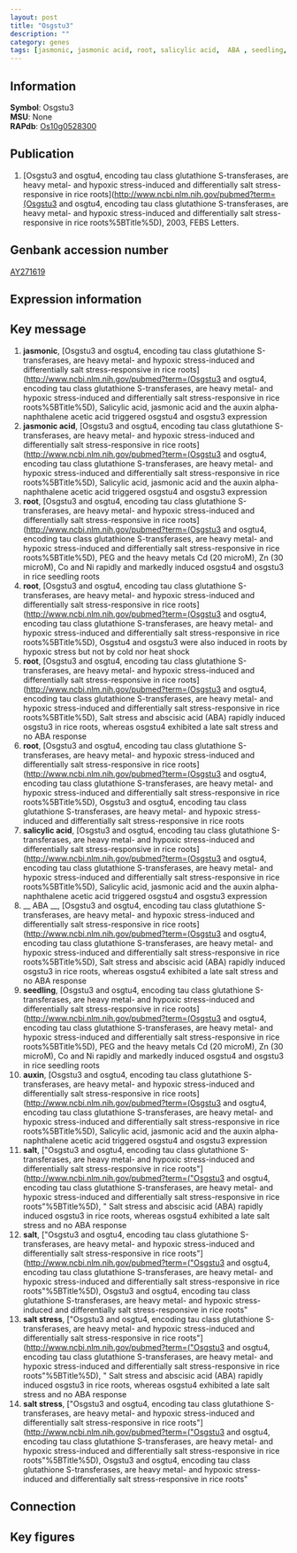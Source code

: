 ```yaml
---
layout: post
title: "Osgstu3"
description: ""
category: genes
tags: [jasmonic, jasmonic acid, root, salicylic acid,  ABA , seedling, auxin, salt, salt stress, Gene]
---
```


## Information
__Symbol__: Osgstu3  
__MSU__: None  
__RAPdb__: [Os10g0528300](http://rapdb.dna.affrc.go.jp/viewer/gbrowse_details/irgsp1?name=Os10g0528300)  

## Publication
1. [Osgstu3 and osgtu4, encoding tau class glutathione S-transferases, are heavy metal- and hypoxic stress-induced and differentially salt stress-responsive in rice roots](http://www.ncbi.nlm.nih.gov/pubmed?term=(Osgstu3 and osgtu4, encoding tau class glutathione S-transferases, are heavy metal- and hypoxic stress-induced and differentially salt stress-responsive in rice roots%5BTitle%5D), 2003, FEBS Letters.

## Genbank accession number
[AY271619](http://www.ncbi.nlm.nih.gov/nuccore/AY271619)

## Expression information

## Key message
1. __jasmonic__, [Osgstu3 and osgtu4, encoding tau class glutathione S-transferases, are heavy metal- and hypoxic stress-induced and differentially salt stress-responsive in rice roots](http://www.ncbi.nlm.nih.gov/pubmed?term=(Osgstu3 and osgtu4, encoding tau class glutathione S-transferases, are heavy metal- and hypoxic stress-induced and differentially salt stress-responsive in rice roots%5BTitle%5D),  Salicylic acid, jasmonic acid and the auxin alpha-naphthalene acetic acid triggered osgstu4 and osgstu3 expression
2. __jasmonic acid__, [Osgstu3 and osgtu4, encoding tau class glutathione S-transferases, are heavy metal- and hypoxic stress-induced and differentially salt stress-responsive in rice roots](http://www.ncbi.nlm.nih.gov/pubmed?term=(Osgstu3 and osgtu4, encoding tau class glutathione S-transferases, are heavy metal- and hypoxic stress-induced and differentially salt stress-responsive in rice roots%5BTitle%5D),  Salicylic acid, jasmonic acid and the auxin alpha-naphthalene acetic acid triggered osgstu4 and osgstu3 expression
3. __root__, [Osgstu3 and osgtu4, encoding tau class glutathione S-transferases, are heavy metal- and hypoxic stress-induced and differentially salt stress-responsive in rice roots](http://www.ncbi.nlm.nih.gov/pubmed?term=(Osgstu3 and osgtu4, encoding tau class glutathione S-transferases, are heavy metal- and hypoxic stress-induced and differentially salt stress-responsive in rice roots%5BTitle%5D),  PEG and the heavy metals Cd (20 microM), Zn (30 microM), Co and Ni rapidly and markedly induced osgstu4 and osgstu3 in rice seedling roots
4. __root__, [Osgstu3 and osgtu4, encoding tau class glutathione S-transferases, are heavy metal- and hypoxic stress-induced and differentially salt stress-responsive in rice roots](http://www.ncbi.nlm.nih.gov/pubmed?term=(Osgstu3 and osgtu4, encoding tau class glutathione S-transferases, are heavy metal- and hypoxic stress-induced and differentially salt stress-responsive in rice roots%5BTitle%5D),  Osgstu4 and osgstu3 were also induced in roots by hypoxic stress but not by cold nor heat shock
5. __root__, [Osgstu3 and osgtu4, encoding tau class glutathione S-transferases, are heavy metal- and hypoxic stress-induced and differentially salt stress-responsive in rice roots](http://www.ncbi.nlm.nih.gov/pubmed?term=(Osgstu3 and osgtu4, encoding tau class glutathione S-transferases, are heavy metal- and hypoxic stress-induced and differentially salt stress-responsive in rice roots%5BTitle%5D),  Salt stress and abscisic acid (ABA) rapidly induced osgstu3 in rice roots, whereas osgstu4 exhibited a late salt stress and no ABA response
6. __root__, [Osgstu3 and osgtu4, encoding tau class glutathione S-transferases, are heavy metal- and hypoxic stress-induced and differentially salt stress-responsive in rice roots](http://www.ncbi.nlm.nih.gov/pubmed?term=(Osgstu3 and osgtu4, encoding tau class glutathione S-transferases, are heavy metal- and hypoxic stress-induced and differentially salt stress-responsive in rice roots%5BTitle%5D), Osgstu3 and osgtu4, encoding tau class glutathione S-transferases, are heavy metal- and hypoxic stress-induced and differentially salt stress-responsive in rice roots
7. __salicylic acid__, [Osgstu3 and osgtu4, encoding tau class glutathione S-transferases, are heavy metal- and hypoxic stress-induced and differentially salt stress-responsive in rice roots](http://www.ncbi.nlm.nih.gov/pubmed?term=(Osgstu3 and osgtu4, encoding tau class glutathione S-transferases, are heavy metal- and hypoxic stress-induced and differentially salt stress-responsive in rice roots%5BTitle%5D),  Salicylic acid, jasmonic acid and the auxin alpha-naphthalene acetic acid triggered osgstu4 and osgstu3 expression
8. __ ABA __, [Osgstu3 and osgtu4, encoding tau class glutathione S-transferases, are heavy metal- and hypoxic stress-induced and differentially salt stress-responsive in rice roots](http://www.ncbi.nlm.nih.gov/pubmed?term=(Osgstu3 and osgtu4, encoding tau class glutathione S-transferases, are heavy metal- and hypoxic stress-induced and differentially salt stress-responsive in rice roots%5BTitle%5D),  Salt stress and abscisic acid (ABA) rapidly induced osgstu3 in rice roots, whereas osgstu4 exhibited a late salt stress and no ABA response
9. __seedling__, [Osgstu3 and osgtu4, encoding tau class glutathione S-transferases, are heavy metal- and hypoxic stress-induced and differentially salt stress-responsive in rice roots](http://www.ncbi.nlm.nih.gov/pubmed?term=(Osgstu3 and osgtu4, encoding tau class glutathione S-transferases, are heavy metal- and hypoxic stress-induced and differentially salt stress-responsive in rice roots%5BTitle%5D),  PEG and the heavy metals Cd (20 microM), Zn (30 microM), Co and Ni rapidly and markedly induced osgstu4 and osgstu3 in rice seedling roots
10. __auxin__, [Osgstu3 and osgtu4, encoding tau class glutathione S-transferases, are heavy metal- and hypoxic stress-induced and differentially salt stress-responsive in rice roots](http://www.ncbi.nlm.nih.gov/pubmed?term=(Osgstu3 and osgtu4, encoding tau class glutathione S-transferases, are heavy metal- and hypoxic stress-induced and differentially salt stress-responsive in rice roots%5BTitle%5D),  Salicylic acid, jasmonic acid and the auxin alpha-naphthalene acetic acid triggered osgstu4 and osgstu3 expression
11. __salt__, ["Osgstu3 and osgtu4, encoding tau class glutathione S-transferases, are heavy metal- and hypoxic stress-induced and differentially salt stress-responsive in rice roots"](http://www.ncbi.nlm.nih.gov/pubmed?term=("Osgstu3 and osgtu4, encoding tau class glutathione S-transferases, are heavy metal- and hypoxic stress-induced and differentially salt stress-responsive in rice roots"%5BTitle%5D), " Salt stress and abscisic acid (ABA) rapidly induced osgstu3 in rice roots, whereas osgstu4 exhibited a late salt stress and no ABA response
12. __salt__, ["Osgstu3 and osgtu4, encoding tau class glutathione S-transferases, are heavy metal- and hypoxic stress-induced and differentially salt stress-responsive in rice roots"](http://www.ncbi.nlm.nih.gov/pubmed?term=("Osgstu3 and osgtu4, encoding tau class glutathione S-transferases, are heavy metal- and hypoxic stress-induced and differentially salt stress-responsive in rice roots"%5BTitle%5D), Osgstu3 and osgtu4, encoding tau class glutathione S-transferases, are heavy metal- and hypoxic stress-induced and differentially salt stress-responsive in rice roots"
13. __salt stress__, ["Osgstu3 and osgtu4, encoding tau class glutathione S-transferases, are heavy metal- and hypoxic stress-induced and differentially salt stress-responsive in rice roots"](http://www.ncbi.nlm.nih.gov/pubmed?term=("Osgstu3 and osgtu4, encoding tau class glutathione S-transferases, are heavy metal- and hypoxic stress-induced and differentially salt stress-responsive in rice roots"%5BTitle%5D), " Salt stress and abscisic acid (ABA) rapidly induced osgstu3 in rice roots, whereas osgstu4 exhibited a late salt stress and no ABA response
14. __salt stress__, ["Osgstu3 and osgtu4, encoding tau class glutathione S-transferases, are heavy metal- and hypoxic stress-induced and differentially salt stress-responsive in rice roots"](http://www.ncbi.nlm.nih.gov/pubmed?term=("Osgstu3 and osgtu4, encoding tau class glutathione S-transferases, are heavy metal- and hypoxic stress-induced and differentially salt stress-responsive in rice roots"%5BTitle%5D), Osgstu3 and osgtu4, encoding tau class glutathione S-transferases, are heavy metal- and hypoxic stress-induced and differentially salt stress-responsive in rice roots"

## Connection

## Key figures


